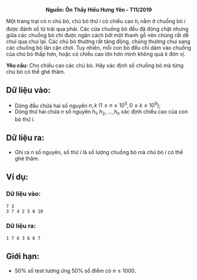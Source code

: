 **<center>Nguồn: Ôn Thầy Hiếu Hưng Yên - T11/2019</center>**

Một trang trại có $n$ chú bò, chú bò thứ $i$ có chiều cao $h_i$ nằm ở chuồng bò $i$ được đánh số từ trái qua phải. Các cửa chuồng bò đều đã đóng chặt nhưng giữa các chuồng bò chỉ được ngăn cách bởi một thanh gỗ nên chúng rất dễ chui qua chui lại. Các chú bò thường rất tăng động, chúng thường chui sang các chuồng bò lân cận chơi. Tuy nhiên, mỗi con bò đều chỉ dám vào chuồng của chú bò thấp hơn, hoặc có chiều cao lớn hơn mình không quá $k$ đơn vị.

**Yêu cầu:** Cho chiều cao các chú bò. Hãy xác định số chuồng bò mà từng chú bò có thể ghé thăm.

## Dữ liệu vào:
- Dòng đầu chứa hai số nguyên $n,k\ (1≤n≤10^5,0≤k≤10^9)$;
- Dòng thứ hai chứa $n$ số nguyên $h_1,h_2,…,h_n$ xác định chiều cao của con bò thứ $i$.

## Dữ liệu ra:
- Ghi ra $n$ số nguyên, số thứ $i$ là số lượng chuồng bò mà chú bò $i$ có thể ghé thăm.

## Ví dụ:
### Dữ liệu vào:
```
7 3 
3 7 4 2 5 6 10
```

### Dữ liệu ra:
```
1 7 6 3 6 6 7
```

## Giới hạn:
- $50\%$ số test tương ứng $50\%$ số điểm có $n≤1000$.